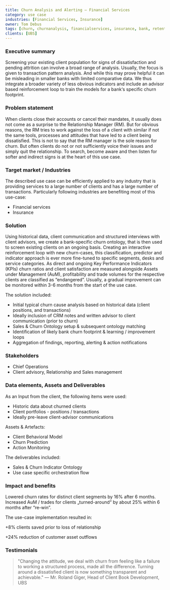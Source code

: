```yaml
---
title: Churn Analysis and Alerting – Financial Services
category: use case
industries: [Financial Services, Insurance]
owner: Tom Debus
tags: [churn, churnanalysis, financialservices, insurance, bank, retention, clientretention, customerretention]
clients: [UBS]
---
```


### Executive summary
Screening your existing client population for signs of dissatisfaction and pending attrition can involve a broad range of analysis. Usually, the focus is given to transaction pattern analysis. And while this may prove helpful it can be misleading in smaller banks with limited comparative data. We thus integrate a broader variety of less obvious indicators and include an advisor based reinforcement loop to train the models for a bank‘s specific churn footprint.

### Problem statement
When clients close their accounts or cancel their mandates, it usually does not come as a surprise to the Relationship Manager (RM). But for obvious reasons, the RM tries to work against the loss of a client with similar if not the same tools, processes and attitudes that have led to a client being dissatisfied. This is not to say that the RM manager is the sole reason for churn. But often clients do not or not sufficiently voice their issues and simply quit the relationship. To search, become aware and then listen for softer and indirect signs is at the heart of this use case.

### Target market / Industries
The described use case can be efficiently applied to any industry that is providing services to a large number of clients and has a large number of transactions.
Particularly following industries are benefiting most of this use-case:
- Financial services
- Insurance

### Solution
Using historical data, client communication and structured interviews with client advisors, we create a bank-specific churn ontology, that is then used to screen existing clients on an ongoing basis. Creating an interactive reinforcement loop with new churn-cases, this classification, predictor and indicator approach is ever more fine-tuned to specific segments, desks and service categories. As direct and ongoing Key Performance Indicators (KPIs) churn ratios and client satisfaction are measured alongside Assets under Management (AuM), profitability and trade volumes for the respective clients are classified as “endangered”.
Usually, a gradual improvement can be monitored within 3-6 months from the start of the use case.

The solution included:
- Initial typical churn cause analysis based on historical data (client positions, and transactions)
- Ideally inclusion of CRM notes and written advisor to client communication (prior to churn)
- Sales & Churn Ontology setup & subsequent ontology matching
- Identification of likely bank churn footprint & learning / improvement loops
- Aggregation of findings, reporting, alerting & action notifications

### Stakeholders
- Chief Operations
- Client advisory, Relationship and Sales management

### Data elements, Assets and Deliverables
As an Input from the client, the following items were used:
- Historic data about churned clients
- Client portfolios - positions / transactions
- Ideally pre-leave client-advisor communications

Assets & Artefacts:
- Client Behavioral Model
- Churn Prediction
- Action Monitoring

The deliverables included:
- Sales & Churn Indicator Ontology
- Use case specific orchestration flow

### Impact and benefits
Lowered churn rates for distinct client segments by 16% after 6 months. Increased AuM / trades for clients „turned-around“ by about 25% within 6 months after “re-win”.

The use-case implementation resulted in:

+8% clients saved prior to loss of relationship

+24% reduction of customer asset outflows

### Testimonials
> "Changing the attitude, we deal with churn from feeling like a failure to working a structured process, made all the difference. Turning around a dissatisfied client is now something transparent and achievable."
— Mr. Roland Giger, Head of Client Book Development, UBS
